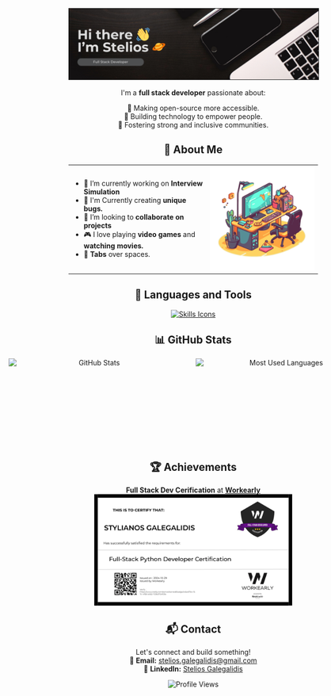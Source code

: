 <div align="center" id="user-content-toc">

<img src="assets/profile_banner.png" alt="Banner" border=1px/>

I'm a **full stack developer** passionate about:

🌟 Making open-source more accessible.  
🌟 Building technology to empower people.  
🌟 Fostering strong and inclusive communities.


## 🥐 About Me


<table style="width: 100%, border: none;, flex-wrap: no-wrap;">
  <tr>
    <td>
      <ul>
        <li>🌱 I’m currently working on <b>Interview Simulation</b></li>
        <li>🐛 I'm Currently creating <b>unique bugs.</b></li>
        <li>🤝 I’m looking to <b>collaborate on projects</b></li>
        <li>🎮 I love playing <b>video games</b> and <b>watching movies.</b></li>
        <li>🔪 <b>Tabs</b> over spaces.</li>
      </ul>
    </td>
    <td>
      <img src="assets/workkspace.png" alt="Tech Illustration" width="350"/>
    </td>
  </tr>
</table>




## 🚀 Languages and Tools

<div style="display: flex; justify-content: center; gap: 20px; flex-wrap: wrap;">

<a href="https://skillicons.dev">
  <img src="https://skillicons.dev/icons?i=git,python,js,ts,react,nodejs,django,flask,mysql,kotlin,html,css" alt="Skills Icons" />
</a>

</div>

## 📊 GitHub Stats

<div style="display: flex; justify-content: center; gap: 10px; flex-wrap: no-wrap;">
    <img height=175 width=350 alt="GitHub Stats" src="https://github-readme-stats.vercel.app/api?username=SteliosGee&show_icons=true&count_private=true&theme=dark" />&nbsp;&nbsp;
    <img height=175 width=350 alt="Most Used Languages" src="https://github-readme-stats.vercel.app/api/top-langs/?username=SteliosGee&theme=dark" />&nbsp;&nbsp;
</div>

## 🏆 Achievements

**Full Stack Dev Cerification** at [**Workearly**](https://www.workearly.gr)
<br>
<img src="assets/w_fullStack.png" alt="Certification" width="400" />


## 📬 Contact

Let's connect and build something!  
📧 **Email:** [stelios.galegalidis@gmail.com](mailto:stelios.galegalidis@gmail.com)  
💼 **LinkedIn:** [Stelios Galegalidis](https://www.linkedin.com/in/stelios-galegalidis-59b448220/)

<img src="https://komarev.com/ghpvc/?username=SteliosGee&color=blueviolet" alt="Profile Views" />

</div>
